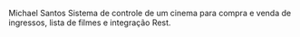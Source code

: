Michael Santos
Sistema de controle de um cinema para compra e venda de ingressos, lista de filmes e integração Rest.
